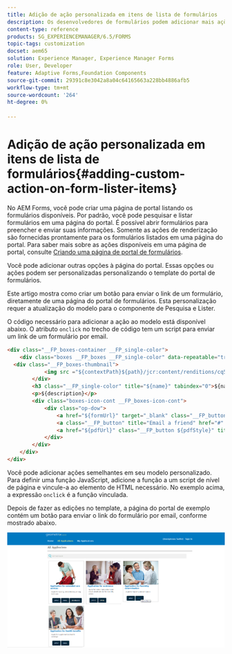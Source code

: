 ```yaml
---
title: Adição de ação personalizada em itens de lista de formulários
description: Os desenvolvedores de formulários podem adicionar mais ações à listagem de formulários na página do portal de formulários. Por padrão, a listagem de formulários permite acessar o formulário, preenchê-lo e enviá-lo.
content-type: reference
products: SG_EXPERIENCEMANAGER/6.5/FORMS
topic-tags: customization
docset: aem65
solution: Experience Manager, Experience Manager Forms
role: User, Developer
feature: Adaptive Forms,Foundation Components
source-git-commit: 29391c8e3042a8a04c64165663a228bb4886afb5
workflow-type: tm+mt
source-wordcount: '264'
ht-degree: 0%

---
```


# Adição de ação personalizada em itens de lista de formulários{#adding-custom-action-on-form-lister-items}

No AEM Forms, você pode criar uma página de portal listando os formulários disponíveis. Por padrão, você pode pesquisar e listar formulários em uma página do portal. É possível abrir formulários para preencher e enviar suas informações. Somente as ações de renderização são fornecidas prontamente para os formulários listados em uma página do portal. Para saber mais sobre as ações disponíveis em uma página de portal, consulte [Criando uma página de portal de formulários](../../forms/using/creating-form-portal-page.md).

Você pode adicionar outras opções à página do portal. Essas opções ou ações podem ser personalizadas personalizando o template do portal de formulários.

Este artigo mostra como criar um botão para enviar o link de um formulário, diretamente de uma página do portal de formulários. Esta personalização requer a atualização do modelo para o componente de Pesquisa e Lister.

O código necessário para adicionar a ação ao modelo está disponível abaixo. O atributo `onclick` no trecho de código tem um script para enviar um link de um formulário por email.

```html
<div class="__FP_boxes-container __FP_single-color">
    <div class="boxes __FP_boxes __FP_single-color" data-repeatable="true">
  <div class="__FP_boxes-thumbnail">
            <img src ="${contextPath}${path}/jcr:content/renditions/cq5dam.thumbnail.319.319.png">
        </div>
        <h3 class="__FP_single-color" title="${name}" tabindex="0">${name}</h3>
        <p>${description}</p>
        <div class="boxes-icon-cont __FP_boxes-icon-cont">
            <div class="op-dow">
                <a href="${formUrl}" target="_blank" class="__FP_button ${htmlStyle}" title="${config-htmlLinkText}">Apply</a>
                <a class="__FP_button" title="Email a friend" href="#" onclick="javascript:window.location=&apos;mailto:?subject=Interesting information&body=I thought you might find {name} form helpful :  &apos;+window.location.protocol+window.location.host+&apos;${formUrl}&apos; ;">Email</a>
                <a href="${pdfUrl}" class="__FP_button ${pdfStyle}" title="${config-pdfLinkText}">Download</a>
            </div>
        </div>
    </div>
</div>
```

Você pode adicionar ações semelhantes em seu modelo personalizado. Para definir uma função JavaScript, adicione a função a um script de nível de página e vincule-a ao elemento de HTML necessário. No exemplo acima, a expressão `onclick` é a função vinculada.

Depois de fazer as edições no template, a página do portal de exemplo contém um botão para enviar o link do formulário por email, conforme mostrado abaixo.

![email](assets/email.png)
